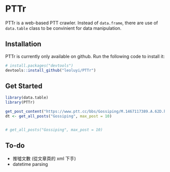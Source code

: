# PTTr

PTTr is a web-based PTT crawler. Instead of `data.frame`, there are use of  `data.table` class to be convinient for data manipulation.

## Installation

PTTr is currently only available on github. Run the following code to install it:

```r
# install.packages("devtools")
devtools::install_github("leoluyi/PTTr")
```

## Get Started

```r
library(data.table)
library(PTTr)

get_post_content("https://www.ptt.cc/bbs/Gossiping/M.1467117389.A.62D.html")
dt <- get_all_posts("Gossiping", max_post = 10)


# get_all_posts("Gossiping", max_post = 10)
```

## To-do

- 推噓文數 (從文章頁的 xml 下手)
- datetime parsing



